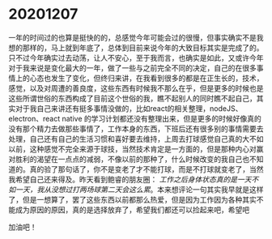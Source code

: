 # 20201207

一年的时间过的也算是挺快的的，总感觉今年可能会过的很慢，但事实确实不是我想的那样的，马上就到年底了，总体到目前来说今年的大致目标其实是完成了的。只不过今年确实过去动荡，让人不安心，至于我而言，也确实是如此，又或许今年对于我来说是变化最大的一年，做了一些与之前完全不同的决定，自己的在很多事情上的心态也发生了变化，但终归来讲，在我看到很多的都是在正生长的，技术，感觉，以及对周遭的善良度，这些东西有时候我不那么在乎，但是更多的时候也是这些所谓世俗的东西构成了目前这个世俗的我，瞧不起别人的同时瞧不起自己，其实对于我自己来讲还有挺多事情没做的，比如react的相关整理，nodeJS、electron、react native 的学习计划都还没有整理出来，但是更多的时候好像真的没有那个精力去做那些事情了，工作本身的东西，下班后还有很多别的事情需要去处理，自己还有自己的生活习惯和喜好要去维持，上周去打球感觉自己真的大不如以前，这种感觉不完全来源于球技，当然技术肯定是一方面的，但是那种内心对赢对胜利的渴望在一点点的减弱，不像以前的那种了，什么时候改变的我自己也不知道的。真的验了那句话了，你不是变老了才不能打球，而是不打球就变老了，当然我希望自己还来得及。昨天看到鲍睿的朋友圈： *工作之后身体状态真的是一天不如一天，我从没想过打两场球第二天会这么累*。本来想评论一句其实我早就是这样了，但是一想算了，罢了这些东西以前都那么热爱，但是因为工作因为各种其实不能成为原因的原因，真的是选择放弃了，希望我们都还可以捡起来吧，希望吧

加油吧！

<gitask />

<back-to-top />
